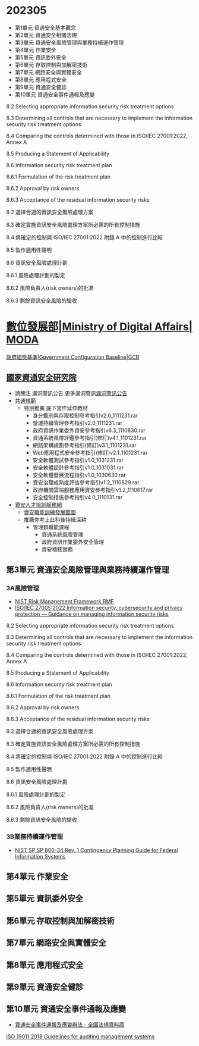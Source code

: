 # 202305
- 第1單元 資通安全基本觀念
- 第2單元 資通安全相關法規
- 第3單元 資通安全風險管理與業務持續運作管理
- 第4單元 作業安全
- 第5單元 資訊委外安全
- 第6單元 存取控制與加解密技術
- 第7單元 網路安全與實體安全
- 第8單元 應用程式安全
- 第9單元 資通安全健診
- 第10單元 資通安全事件通報及應變

8.2 Selecting appropriate information security risk treatment options 

8.3 Determining all controls that are necessary to implement the information security  risk treatment options

8.4 Comparing the controls determined with those in ISO/IEC 27001:2022, Annex A

8.5 Producing a Statement of Applicability

8.6 Information security risk treatment plan

8.6.1 Formulation of the risk treatment plan

8.6.2 Approval by risk owners

8.6.3 Acceptance of the residual information security risks

8.2 選擇合適的資訊安全風險處理方案

8.3 確定實施資訊安全風險處理方案所必需的所有控制措施

8.4 將確定的控制與 ISO/IEC 27001:2022 附錄 A 中的控制進行比較

8.5 製作適用性聲明

8.6 資訊安全風險處理計劃

8.6.1 風險處理計劃的製定

8.6.2 風險負責人(risk owners)的批准

8.6.3 剩餘資訊安全風險的驗收

# [數位發展部|Ministry of Digital Affairs| MODA]()
[政府組態基準|Government Configuration Baseline|GCB](https://www.nics.nat.gov.tw/GCB.htm?lang=zh)

## [國家資通安全研究院](https://www.nics.nat.gov.tw/Default-1.htm?lang=zh)
- 請關注 漏洞警訊公告   更多漏洞警訊[漏洞警訊公告](https://www.nics.nat.gov.tw/Vulnerability-1.htm)
- [共通規範](https://www.nics.nat.gov.tw/CommonSpecification.htm?lang=zh)
  - 特別推薦 底下當作延伸教材
    - 身分鑑別與存取控制參考指引v2.0_1111231.rar
    - 營運持續管理參考指引v2.0_1111231.rar
    - 政府資訊作業委外資安參考指引v6.3_1110830.rar
    - 資通系統風險評鑑參考指引(修訂)v4.1_1101231.rar
    - 網路架構規劃參考指引(修訂)v3.1_1101231.rar
    - Web應用程式安全參考指引(修訂)v2.1_1101231.rar
    - 安全軟體測試參考指引v1.0_1031231.rar
    - 安全軟體設計參考指引v1.0_1031031.rar
    - 安全軟體發展流程指引v1.0_1030630.rar
    - 資安治理成熟度評估參考指引v1.2_1110829.rar
    - 政府機關雲端服務應用資安參考指引v1.2_1110817.rar
    - 安全控制措施參考指引v4.0_1110131.rar
- [資安人才培訓服務網](https://ctts.nics.nat.gov.tw/about/Summary)
  - [資安職能訓練發展藍圖 ](https://ctts.nics.nat.gov.tw/)
  - 推薦你考上此科後持續深耕
    - 管理類職能課程
      - 資通系統風險管理
      - 政府資訊作業委外安全管理  
      - 資安稽核實務

## 第3單元 資通安全風險管理與業務持續運作管理
### 3A風險管理
- [NIST Risk Management Framework RMF](https://csrc.nist.gov/Projects/risk-management)
- [ISO/IEC 27005:2022 Information security, cybersecurity and privacy protection — Guidance on managing information security risks]()


8.2 Selecting appropriate information security risk treatment options 

8.3 Determining all controls that are necessary to implement the information security  risk treatment options

8.4 Comparing the controls determined with those in ISO/IEC 27001:2022, Annex A

8.5 Producing a Statement of Applicability

8.6 Information security risk treatment plan

8.6.1 Formulation of the risk treatment plan

8.6.2 Approval by risk owners

8.6.3 Acceptance of the residual information security risks

8.2 選擇合適的資訊安全風險處理方案

8.3 確定實施資訊安全風險處理方案所必需的所有控制措施

8.4 將確定的控制與 ISO/IEC 27001:2022 附錄 A 中的控制進行比較

8.5 製作適用性聲明

8.6 資訊安全風險處理計劃

8.6.1 風險處理計劃的製定

8.6.2 風險負責人(risk owners)的批准

8.6.3 剩餘資訊安全風險的驗收

### 3B業務持續運作管理
- [NIST SP SP 800-34 Rev. 1  Contingency Planning Guide for Federal Information Systems](https://csrc.nist.gov/publications/detail/sp/800-34/rev-1/final)

## 第4單元 作業安全
## 第5單元 資訊委外安全
## 第6單元 存取控制與加解密技術
## 第7單元 網路安全與實體安全
## 第8單元 應用程式安全
## 第9單元 資通安全健診
## 第10單元 資通安全事件通報及應變
- [資通安全事件通報及應變辦法 - 全國法規資料庫](https://law.moj.gov.tw/LawClass/LawAll.aspx?pcode=A0030305)



[ISO 19011:2018 Guidelines for auditing management systems](https://www.iso.org/obp/ui/#iso:std:iso:19011:ed-3:v1:en)
 



  
 

